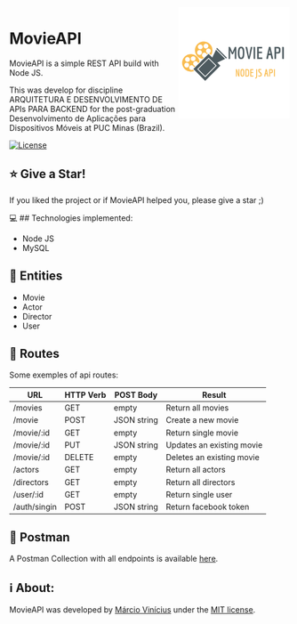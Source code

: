<img align="right" src="https://github.com/marciovcampos/movieAPI/blob/master/public/images/logo.png"/>

MovieAPI
=====================

MovieAPI is a simple REST API build with Node JS.

This  was develop for discipline ARQUITETURA E DESENVOLVIMENTO DE APIs PARA BACKEND for the post-graduation Desenvolvimento de Aplicações para Dispositivos Móveis at PUC Minas (Brazil).

[![License](https://img.shields.io/github/license/marciovcampos/movieAPI.svg)](LICENSE)

## :star: Give a Star! 
If you liked the project or if MovieAPI helped you, please give a star ;)

:computer: ## Technologies implemented: 

- Node JS
- MySQL

## :busts_in_silhouette: Entities 

- Movie
- Actor
- Director
- User

## :twisted_rightwards_arrows: Routes 

Some exemples of api routes:

URL  | HTTP Verb | POST Body | Result 
------------- | ------------- | ------------- | -------------
/movies  | GET  | empty  | Return all movies
/movie  | POST   | JSON string  | Create a new movie
/movie/:id  | GET   | empty  | Return single movie
/movie/:id  | PUT   | JSON string  | Updates an existing movie
/movie/:id  | DELETE   | empty  | Deletes an existing movie
/actors  | GET  | empty  | Return all actors
/directors  | GET  | empty  | Return all directors
/user/:id  | GET  | empty  | Return single user
/auth/singin  | POST  | JSON string  | Return facebook token

## :rocket: Postman 

A Postman Collection with all endpoints is available [here](https://github.com/marciovcampos/movieAPI/blob/master/Movie%20API.postman_collection.json).

## :information_source: About: 
MovieAPI was developed by [Márcio Vinícius](https://github.com/marciovcampos) under the [MIT license](LICENSE).